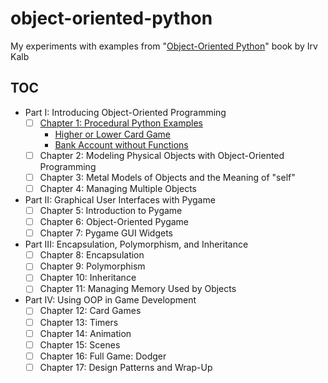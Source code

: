 # object-oriented-python

My experiments with examples from "[Object-Oriented Python][book]" book by Irv Kalb

## TOC

- Part I: Introducing Object-Oriented Programming
  - [ ] [Chapter 1: Procedural Python Examples](src/ch01)
    - [Higher or Lower Card Game](src/ch01/higher_or_lower_procedural.py)
    - [Bank Account without Functions](src/ch01/bank1_one_accound.py)
  - [ ] Chapter 2: Modeling Physical Objects with Object-Oriented Programming
  - [ ] Chapter 3: Metal Models of Objects and the Meaning of "self"
  - [ ] Chapter 4: Managing Multiple Objects
- Part II: Graphical User Interfaces with Pygame
  - [ ] Chapter 5: Introduction to Pygame
  - [ ] Chapter 6: Object-Oriented Pygame
  - [ ] Chapter 7: Pygame GUI Widgets
- Part III: Encapsulation, Polymorphism, and Inheritance
  - [ ] Chapter 8: Encapsulation
  - [ ] Chapter 9: Polymorphism
  - [ ] Chapter 10: Inheritance
  - [ ] Chapter 11: Managing Memory Used by Objects
- Part IV: Using OOP in Game Development
  - [ ] Chapter 12: Card Games
  - [ ] Chapter 13: Timers
  - [ ] Chapter 14: Animation
  - [ ] Chapter 15: Scenes
  - [ ] Chapter 16: Full Game: Dodger
  - [ ] Chapter 17: Design Patterns and Wrap-Up

[book]: https://www.goodreads.com/book/show/59606992-object-oriented-python
